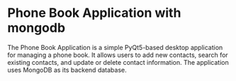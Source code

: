 # Phone Book Application with mongodb
 The Phone Book Application is a simple PyQt5-based desktop application for managing a phone book. It allows users to add new contacts, search for existing contacts, and update or delete contact information. The application uses MongoDB as its backend database.
